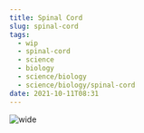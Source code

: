 ```yaml
---
title: Spinal Cord
slug: spinal-cord
tags:
  - wip
  - spinal-cord
  - science
  - biology
  - science/biology
  - science/biology/spinal-cord
date: 2021-10-11T08:31
---
```


![wide](https://upload.wikimedia.org/wikipedia/commons/8/8f/BrainSpinalCordlabld.jpg "image from Wikimedia Commons (cc)")
